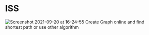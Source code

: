 # ISS

![Screenshot 2021-09-20 at 16-24-55 Create Graph online and find shortest path or use other algorithm](https://user-images.githubusercontent.com/84953920/134222789-e71b1eae-6a58-450d-b4ef-1d33bcd6b3b0.png)
